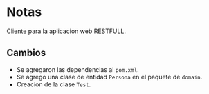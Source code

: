 # Notas

Cliente para la aplicacion web RESTFULL.

## Cambios

* Se agregaron las dependencias al  `pom.xml`.
* Se agrego una clase de entidad `Persona` en el paquete de `domain`.
* Creacion de la clase `Test`.
